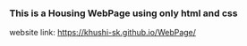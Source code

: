### This is a Housing WebPage using only html and css
website link: https://khushi-sk.github.io/WebPage/
